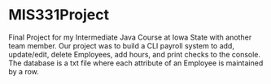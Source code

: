 # MIS331Project

Final Project for my Intermediate Java Course at Iowa State with another team member.
Our project was to build a CLI payroll system to add, update/edit, delete Employees, add hours, and print checks to the console.
The database is a txt file where each attribute of an Employee is maintained by a row.
